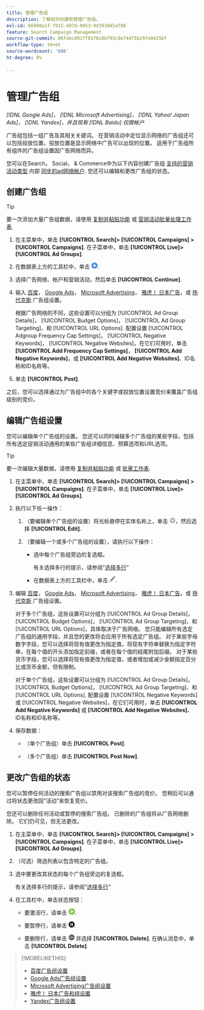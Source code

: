 ```yaml
---
title: 管理广告组
description: 了解如何创建和管理广告组。
exl-id: 66900a1f-f915-497d-9053-9d393845af08
feature: Search Campaign Management
source-git-commit: 06febcd91ff8576c8bf93c8e74475b297e0415bf
workflow-type: tm+mt
source-wordcount: '686'
ht-degree: 0%

---
```


# 管理广告组

*[!DNL Google Ads]， [!DNL Microsoft Advertising]， [!DNL Yahoo! Japan Ads]， [!DNL Yandex]，并且现有 [!DNL Baidu] 仅限帐户*

广告组包括一组广告及其相关关键词。 在营销活动中定位显示网络的广告组还可以包括投放位置，投放位置是显示网络中广告可以出现的位置。 适用于广告组所有组件的广告组设置因广告网络而异。

您可以在Search， Social， &amp; Commerce中为以下内容创建广告组 [支持的营销活动类型](/help/search-social-commerce/introduction/supported-inventory.md) 内部 [同步的ad网络帐户](/help/search-social-commerce/campaign-management/accounts/ad-network-account-about.md). 您还可以编辑和更改广告组的状态。

## 创建广告组

>[!TIP]
>
>要一次添加大量广告组数据，请使用 [复制并粘贴功能](/help/search-social-commerce/campaign-management/campaigns/copy-paste.md) 或 [营销活动批量处理工作表](/help/search-social-commerce/campaign-management/bulksheets/bulksheet-about.md).

1. 在主菜单中，单击 **[!UICONTROL Search]> [!UICONTROL Campaigns] >[!UICONTROL Campaigns]**. 在子菜单中，单击 **[!UICONTROL Live]>[!UICONTROL Ad Groups]**.

1. 在数据表上方的工具栏中，单击 ![创建](/help/search-social-commerce/assets/add.png "创建").

1. 选择广告网络、帐户和营销活动，然后单击 **[!UICONTROL Continue]**.

1. 输入 [百度](/help/search-social-commerce/campaign-management/campaigns/ad-group-settings-baidu.md)， [Google Ads](/help/search-social-commerce/campaign-management/campaigns/ad-group-settings-google.md)， [Microsoft Advertising](/help/search-social-commerce/campaign-management/campaigns/ad-group-settings-microsoft.md)， [雅虎！ 日本广告](/help/search-social-commerce/campaign-management/campaigns/ad-group-settings-yahoo-japan.md)，或 [扬代克斯](/help/search-social-commerce/campaign-management/campaigns/ad-group-settings-yandex.md) 广告组设置。

   根据广告网络的不同，这些设置可以分组为 [!UICONTROL Ad Group Details]， [!UICONTROL Budget Options]， [!UICONTROL Ad Group Targeting]、和 [!UICONTROL URL Options]. 配置设置 [!UICONTROL Adgroup Frequency Cap Settings]， [!UICONTROL Negative Keywords]， [!UICONTROL Negative Websites]，在它们可用时，单击 **[!UICONTROL Add Frequency Cap Settings]**， **[!UICONTROL Add Negative Keywords]**，或 **[!UICONTROL Add Negative Websites]**、ID名称和ID名称等。

1. 单击 **[!UICONTROL Post]**.

之后，您可以选择通过为广告组中的各个关键字或投放位置设置竞价来覆盖广告组级别的竞价。

## 编辑广告组设置

您可以编辑单个广告组的设置。 您还可以同时编辑多个广告组的某些字段，包括所有选定促销活动通用的某些广告组详细信息、预算选项和URL选项。

>[!TIP]
>
>要一次编辑大量数据，请使用 [复制并粘贴功能](/help/search-social-commerce/campaign-management/campaigns/copy-paste.md) 或 [批量工作表](/help/search-social-commerce/campaign-management/bulksheets/bulksheet-about.md).

1. 在主菜单中，单击 **[!UICONTROL Search]> [!UICONTROL Campaigns] >[!UICONTROL Campaigns]**. 在子菜单中，单击 **[!UICONTROL Live]>[!UICONTROL Ad Groups]**.

1. 执行以下任一操作：

   1. （要编辑单个广告组的设置）将光标悬停在实体名称上，单击 ![菜单图标](/help/search-social-commerce/assets/arrow-dropdown-menu.png "菜单图标")，然后选择 **[!UICONTROL Edit]**.

   1. （要编辑一个或多个广告组的设置），请执行以下操作：

      * 选中每个广告组旁边的复选框。

        有关选择多行的提示，请参阅&quot;[选择多行](/help/search-social-commerce/common-tasks/navigation-editing-selection/multiple-rows-select.md)“

      * 在数据表上方的工具栏中，单击 ![编辑](/help/search-social-commerce/assets/edit.png "编辑").

1. 编辑 [百度](/help/search-social-commerce/campaign-management/campaigns/ad-group-settings-baidu.md)， [Google Ads](/help/search-social-commerce/campaign-management/campaigns/ad-group-settings-google.md)， [Microsoft Advertising](/help/search-social-commerce/campaign-management/campaigns/ad-group-settings-microsoft.md)， [雅虎！ 日本广告](/help/search-social-commerce/campaign-management/campaigns/ad-group-settings-yahoo-japan.md)，或 [扬代克斯](/help/search-social-commerce/campaign-management/campaigns/ad-group-settings-yandex.md) 广告组设置。

   对于多个广告组，这些设置可以分组为 [!UICONTROL Ad Group Details]， [!UICONTROL Budget Options]， [!UICONTROL Ad Group Targeting]、和 [!UICONTROL URL Options]，具体取决于广告网络。 您只能编辑所有选定广告组的通用字段，并且您的更改将会应用于所有选定广告组。 对于某些字母数字字段，您可以选择将现有值更改为指定值，将现有字符串替换为指定字符串，在每个值的开头添加指定前缀，或者在每个值的结尾附加后缀。 对于某些货币字段，您可以选择将现有值更改为指定值，或者增加或减少金额指定百分比或货币金额，但有限制。

   对于单个广告组，这些设置可以分组为 [!UICONTROL Ad Group Details]， [!UICONTROL Budget Options]， [!UICONTROL Ad Group Targeting]、和 [!UICONTROL URL Options]. 配置设置 [!UICONTROL Negative Keywords] 或 [!UICONTROL Negative Websites]，在它们可用时，单击 **[!UICONTROL Add Negative Keywords]** 或 **[!UICONTROL Add Negative Websites]**、ID名称和ID名称等。

1. 保存数据：

   * （单个广告组）单击 **[!UICONTROL Post]**.

   * （多个广告组）单击 **[!UICONTROL Post Now]**.

## 更改广告组的状态

您可以暂停任何活动的搜索广告组以禁用对该搜索广告组的竞价。 您稍后可以通过将状态更改回“活动”来恢复竞价。

您还可以删除任何活动或暂停的搜索广告组。 已删除的广告组将从广告网络删除。 它们仍可见，但无法更改。

1. 在主菜单中，单击 **[!UICONTROL Search]> [!UICONTROL Campaigns] >[!UICONTROL Campaigns]**. 在子菜单中，单击 **[!UICONTROL Live]>[!UICONTROL Ad Groups]**.

1. （可选）筛选列表以包含特定的广告组。

1. 选中要更改其状态的每个广告组旁边的复选框。

   有关选择多行的提示，请参阅&quot;[选择多行](/help/search-social-commerce/common-tasks/navigation-editing-selection/multiple-rows-select.md)“

1. 在工具栏中，单击状态按钮：
   * 要激活行，请单击 ![激活](/help/search-social-commerce/assets/activate.png "激活").

   * 要暂停行，请单击 ![暂停](/help/search-social-commerce/assets/pause.png "暂停").

   * 要删除行，请单击 ![更多](/help/search-social-commerce/assets/more.png "更多") 并选择 **[!UICONTROL Delete]**. 在确认消息中，单击 **[!UICONTROL Delete]**.

>[!MORELIKETHIS]
>
>* [百度广告组设置](/help/search-social-commerce/campaign-management/campaigns/ad-group-settings-baidu.md)
>* [Google Ads广告组设置](/help/search-social-commerce/campaign-management/campaigns/ad-group-settings-google.md)
>* [Microsoft Advertising广告组设置](/help/search-social-commerce/campaign-management/campaigns/ad-group-settings-microsoft.md)
>* [雅虎！ 日本广告和组设置](/help/search-social-commerce/campaign-management/campaigns/ad-group-settings-yahoo-japan.md)
>* [Yandex广告组设置](/help/search-social-commerce/campaign-management/campaigns/ad-group-settings-yandex.md)
